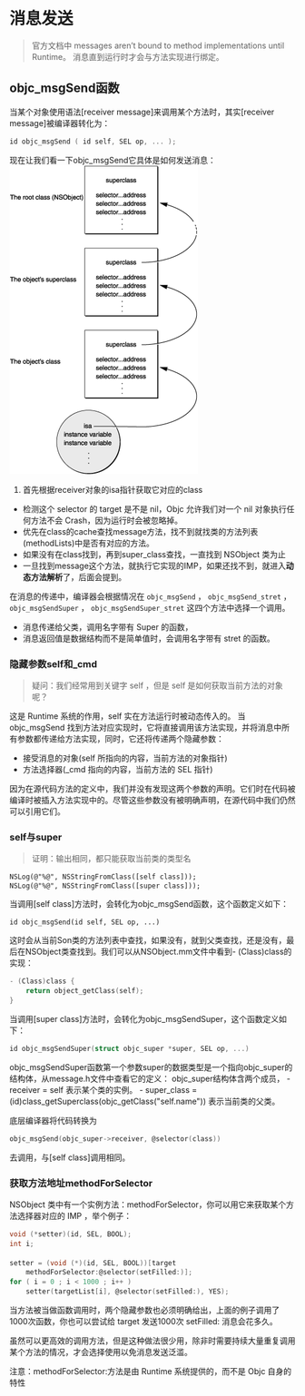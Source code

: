 # 消息发送

>官方文档中 
messages aren’t bound to method implementations until Runtime。
消息直到运行时才会与方法实现进行绑定。

## objc_msgSend函数

当某个对象使用语法[receiver message]来调用某个方法时，其实[receiver message]被编译器转化为：
```c
id objc_msgSend ( id self, SEL op, ... );
```
现在让我们看一下objc_msgSend它具体是如何发送消息：
![](/assets/2.gif)

1. 首先根据receiver对象的isa指针获取它对应的class
- 检测这个 selector 的 target 是不是 nil，Objc 允许我们对一个 nil 对象执行任何方法不会 Crash，因为运行时会被忽略掉。
- 优先在class的cache查找message方法，找不到就找类的方法列表(methodLists)中是否有对应的方法。
- 如果没有在class找到，再到super_class查找，一直找到 NSObject 类为止
- 一旦找到message这个方法，就执行它实现的IMP，如果还找不到，就进入**动态方法解析**了，后面会提到。

在消息的传递中，编译器会根据情况在 `objc_msgSend` ， `objc_msgSend_stret` ， `objc_msgSendSuper` ， `objc_msgSendSuper_stret` 这四个方法中选择一个调用。
- 消息传递给父类，调用名字带有 Super 的函数，
- 消息返回值是数据结构而不是简单值时，会调用名字带有 stret 的函数。

### 隐藏参数self和_cmd

>疑问：我们经常用到关键字 self ，但是 self 是如何获取当前方法的对象呢？

这是 Runtime 系统的作用，self 实在方法运行时被动态传入的。
当 objc_msgSend 找到方法对应实现时，它将直接调用该方法实现，并将消息中所有参数都传递给方法实现，同时，它还将传递两个隐藏参数：

- 接受消息的对象(self 所指向的内容，当前方法的对象指针)
- 方法选择器(_cmd 指向的内容，当前方法的 SEL 指针)

因为在源代码方法的定义中，我们并没有发现这两个参数的声明。它们时在代码被编译时被插入方法实现中的。尽管这些参数没有被明确声明，在源代码中我们仍然可以引用它们。

### self与super
>证明：输出相同，都只能获取当前类的类型名
```
NSLog(@"%@", NSStringFromClass([self class]));
NSLog(@"%@", NSStringFromClass([super class]));
```

当调用[self class]方法时，会转化为objc_msgSend函数，这个函数定义如下：
```
id objc_msgSend(id self, SEL op, ...)
```
这时会从当前Son类的方法列表中查找，如果没有，就到父类查找，还是没有，最后在NSObject类查找到。我们可以从NSObject.mm文件中看到- (Class)class的实现：
```c
- (Class)class {
    return object_getClass(self);
}
```
当调用[super class]方法时，会转化为objc_msgSendSuper，这个函数定义如下：
```c
id objc_msgSendSuper(struct objc_super *super, SEL op, ...)
```
objc_msgSendSuper函数第一个参数super的数据类型是一个指向objc_super的结构体，从message.h文件中查看它的定义：
objc_super结构体含两个成员，
    - receiver = self 表示某个类的实例。
    - super_class = (id)class_getSuperclass(objc_getClass("self.name"))
 表示当前类的父类。

底层编译器将代码转换为
```c
objc_msgSend(objc_super->receiver, @selector(class))
```
去调用，与[self class]调用相同。

### 获取方法地址methodForSelector

NSObject 类中有一个实例方法：methodForSelector，你可以用它来获取某个方法选择器对应的 IMP ，举个例子：
```c
void (*setter)(id, SEL, BOOL);
int i;

setter = (void (*)(id, SEL, BOOL))[target
    methodForSelector:@selector(setFilled:)];
for ( i = 0 ; i < 1000 ; i++ )
    setter(targetList[i], @selector(setFilled:), YES);
```
当方法被当做函数调用时，两个隐藏参数也必须明确给出，上面的例子调用了1000次函数，你也可以尝试给 target 发送1000次 setFilled: 消息会花多久。

虽然可以更高效的调用方法，但是这种做法很少用，除非时需要持续大量重复调用某个方法的情况，才会选择使用以免消息发送泛滥。

注意：methodForSelector:方法是由 Runtime 系统提供的，而不是 Objc 自身的特性
